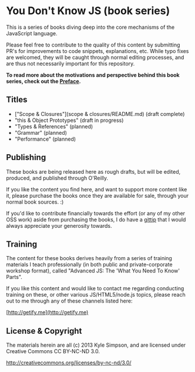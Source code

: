 # You Don't Know JS (book series)

This is a series of books diving deep into the core mechanisms of the JavaScript language.

Please feel free to contribute to the quality of this content by submitting PR's for improvements to code snippets, explanations, etc. While typo fixes are welcomed, they will be caught through normal editing processes, and are thus not necessarily important for this repository.

**To read more about the motivations and perspective behind this book series, check out the [Preface](preface.md).**

## Titles

* ["Scope & Closures"](scope & closures/README.md) (draft complete)
* "this & Object Prototypes" (draft in progress)
* "Types & References" (planned)
* "Grammar" (planned)
* "Performance" (planned)

## Publishing

These books are being released here as rough drafts, but will be edited, produced, and published through O'Reilly.

If you like the content you find here, and want to support more content like it, please purchase the books once they are available for sale, through your normal book sources. :)

If you'd like to contribute financially towards the effort (or any of my other OSS work) aside from purchasing the books, I do have a [gittip](https://www.gittip.com/getify/) that I would always appreciate your generosity towards.

## Training

The content for these books derives heavily from a series of training materials I teach professionally (in both public and private-corporate workshop format), called "Advanced JS: The 'What You Need To Know' Parts".

If you like this content and would like to contact me regarding conducting training on these, or other various JS/HTML5/node.js topics, please reach out to me through any of these channels listed here:

[http://getify.me](http://getify.me)

## License & Copyright

The materials herein are all (c) 2013 Kyle Simpson, and are licensed under Creative Commons CC BY-NC-ND 3.0.

http://creativecommons.org/licenses/by-nc-nd/3.0/
